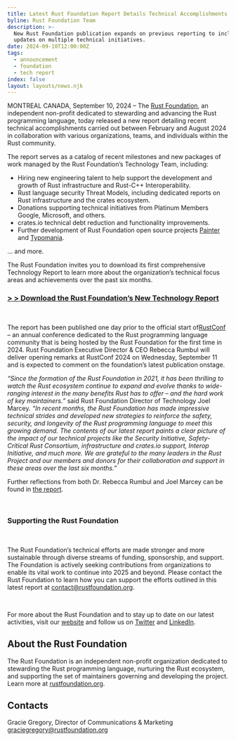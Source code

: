 ```yaml
---
title: Latest Rust Foundation Report Details Technical Accomplishments
byline: Rust Foundation Team
description: >-
  New Rust Foundation publication expands on previous reporting to include
  updates on multiple technical initiatives. 
date: 2024-09-10T12:00:00Z
tags:
  - announcement
  - foundation
  - tech report
index: false
layout: layouts/news.njk
---
```

MONTREAL CANADA, September 10, 2024 – The [Rust Foundation](https://foundation.rust-lang.org/), an independent non-profit dedicated to stewarding and advancing the Rust programming language, today released a new report detailing recent technical accomplishments carried out between February and August 2024 in collaboration with various organizations, teams, and individuals within the Rust community.

The report serves as a catalog of recent milestones and new packages of work managed by the Rust Foundation’s Technology Team, including:

* Hiring new engineering talent to help support the development and growth of Rust infrastructure and Rust-C++ Interoperability.
* Rust language security Threat Models, including dedicated reports on Rust infrastructure and the crates ecosystem.
* Donations supporting technical initiatives from Platinum Members Google, Microsoft, and others.
* crates.io technical debt reduction and functionality improvements.
* Further development of Rust Foundation open source projects [Painter](https://github.com/rustfoundation/painter) and [Typomania](https://github.com/rustfoundation/typomania).

… and more.

The Rust Foundation invites you to download its first comprehensive Technology Report to learn more about the organization’s technical focus areas and achievements over the past six months.

### [&gt; &gt; Download the Rust Foundation’s New Technology Report](https://foundation.rust-lang.org/static/publications/technology-report-2024.pdf)

&nbsp;

The report has been published one day prior to the official start of[RustConf](https://rustconf.com) – an annual conference dedicated to the Rust programming language community that is being hosted by the Rust Foundation for the first time in 2024. Rust Foundation Executive Director & CEO Rebecca Rumbul will deliver opening remarks at RustConf 2024 on Wednesday, September 11 and is expected to comment on the foundation’s latest publication onstage.<br>

*“Since the formation of the Rust Foundation in 2021, it has been thrilling to watch the Rust ecosystem continue to expand and evolve thanks to wide-ranging interest in the many benefits Rust has to offer – and the hard work of key maintainers.”* said Rust Foundation Director of Technology Joel Marcey. *“In recent months, the Rust Foundation has made impressive technical strides and developed new strategies to reinforce the safety, security, and longevity of the Rust programming language to meet this growing demand. The contents of our latest report paints a clear picture of the impact of our technical projects like the Security Initiative, Safety-Critical Rust Consortium, infrastructure and crates.io support, Interop Initiative, and much more. We are grateful to the many leaders in the Rust Project and our members and donors for their collaboration and support in these areas over the last six months.”*

Further reflections from both Dr. Rebecca Rumbul and Joel Marcey can be found in [the report](https://foundation.rust-lang.org/static/publications/technology-report-2024.pdf "the report").

&nbsp;

### Supporting the Rust Foundation

&nbsp;

The Rust Foundation’s technical efforts are made stronger and more sustainable through diverse streams of funding, sponsorship, and support. The Foundation is actively seeking contributions from organizations to enable its vital work to continue into 2025 and beyond. Please contact the Rust Foundation to learn how you can support the efforts outlined in this latest report at [contact@rustfoundation.org](mailto:contact@rustfoundation.org).

&nbsp;

For more about the Rust Foundation and to stay up to date on our latest activities, visit our [website](https://foundation.rust-lang.org/) and follow us on [Twitter](https://twitter.com/rust_foundation) and [LinkedIn](https://www.linkedin.com/company/rust-foundation/).

## About the Rust Foundation

The Rust Foundation is an independent non-profit organization dedicated to stewarding the Rust programming language, nurturing the Rust ecosystem, and supporting the set of maintainers governing and developing the project. Learn more at [rustfoundation.org](http://foundation.rust-lang.org/).

## Contacts

Gracie Gregory, Director of Communications & Marketing graciegregory@rustfoundation.org

<br>